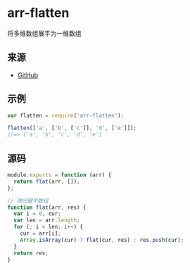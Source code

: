 # arr-flatten
将多维数组展平为一维数组

## 来源
- [GitHub](https://github.com/jonschlinkert/arr-flatten)

## 示例
```js
var flatten = require('arr-flatten');

flatten(['a', ['b', ['c']], 'd', ['e']]);
//=> ['a', 'b', 'c', 'd', 'e']
```

## 源码
```js
module.exports = function (arr) {
  return flat(arr, []);
};

// 递归展平数组
function flat(arr, res) {
  var i = 0, cur;
  var len = arr.length;
  for (; i < len; i++) {
    cur = arr[i];
    Array.isArray(cur) ? flat(cur, res) : res.push(cur);
  }
  return res;
}
```
